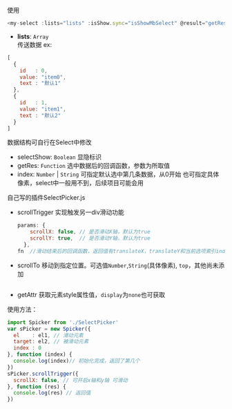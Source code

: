 
使用
```javascript
<my-select :lists="lists" :isShow.sync="isShowMbSelect" @result="getRes" index="0"></my-select>
```

+ **lists**: `Array`  
传送数据  ex:
```javascript
[
  {
    id   : 0,
    value: "item0",
    text : "默认1"
  },
  {
    id   : 1,
    value: "item1",
    text : "默认2"
  }
]
```
数据结构可自行在Select中修改


+ selectShow: `Boolean`
  显隐标识
+ getRes: `Function`
  选中数据后的回调函数，参数为所取值
+ index: `Number` | `String`
  可指定默认选中第几条数据，从0开始
  也可指定具体像素，select中一般用不到，后续项目可能会用
  
自己写的插件SelectPicker.js
+ scrollTrigger  实现触发另一div滑动功能
  ```javascript
  params: {
      scrollX: false, // 是否滑动X轴，默认为true
      scrollY: true,  // 是否滑动Y轴，默认为true
    },
  fn  //滑动结束后的回调函数，返回值有translateX，translateY和当前选项索引index
  ```
+ scrollTo
  移动到指定位置。可选值`Number`,`String`(具体像素), `top`，其他尚未添加
  ```javascript
  ```
+ getAttr
  获取元素style属性值，`display`为`none`也可获取

使用方法：
```javascript
import Spicker from './SelectPicker'
var sPicker = new Spicker({
  el    : el1, // 滑动元素
  target: el2, // 被滑动元素
  index : 0
}, function (index) {
  console.log(index)// 初始化完成，返回了第几个
})
sPicker.scrollTrigger({
  scrollX: false, // 可开启x轴和y轴 可滑动
}, function (res) {
  console.log(res) // 返回值
})
```
